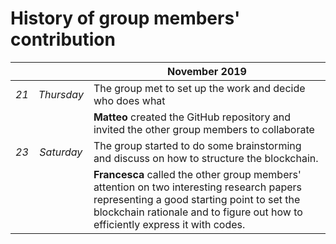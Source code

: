 # History of group members' contribution

|      |            | **November 2019**                                                                            |
|:----:|:----------:|----------------------------------------------------------------------------------------------|
| _21_ | _Thursday_ | The group met to set up the work and decide who does what                                    |
|      |            |  **Matteo** created the GitHub repository and invited the other group members to collaborate |
| _23_ | _Saturday_ | The group started to do some brainstorming and discuss on how to structure the blockchain.   |
|      |            |  **Francesca** called the other group members' attention on two interesting research papers representing a good starting point to set the blockchain rationale and to figure out how to efficiently express it with codes.                                                          
